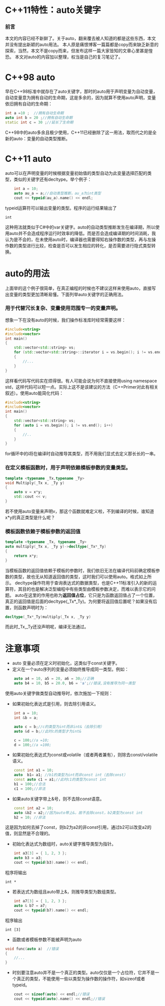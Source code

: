# C++11特性：auto关键字

### 前言

本文的内容已经不新鲜了。关于auto，翻来覆去被人知道的都是这些东西，本文并没有提出新颖的auto用法。
本人原是痛恨博客一篇篇都是copy而来缺乏新意的探索，当然，本文不是copy而来，但发布这样一篇大家皆知的文章心里甚是惶恐。
本文对auto的内容加以整理，权当是自己的复习笔记了。

# C++98 auto

早在C++98标准中就存在了auto关键字，那时的auto用于声明变量为自动变量，自动变量意为拥有自动的生命期，这是多余的，因为就算不使用auto声明，变量依旧拥有自动的生命期：

```c++
int a =10 ;  //拥有自动生命期
auto int b = 20 ;//拥有自动生命期
static int c = 30 ;//延长了生命期
```

C++98中的auto多余且极少使用，C++11已经删除了这一用法，取而代之的是全新的auto：变量的自动类型推断。

# C++11 auto

auto可以在声明变量的时候根据变量初始值的类型自动为此变量选择匹配的类型，类似的关键字还有decltype。举个例子：

```c++
    int a = 10;
    auto au_a = a;//自动类型推断，au_a为int类型
    cout << typeid(au_a).name() << endl;
```

typeid运算符可以输出变量的类型。程序的运行结果输出了

    int

这种用法就类似于C#中的var关键字。auto的自动类型推断发生在编译期，所以使用auto并不会造成程序运行时效率的降低。而是否会造成编译期的时间消耗，我认为是不会的，在未使用auto时，编译器也需要得知右操作数的类型，再与左操作数的类型进行比较，检查是否可以发生相应的转化，是否需要进行隐式类型转换。

# auto的用法

上面举的这个例子很简单，在真正编程的时候也不建议这样来使用auto，直接写出变量的类型更加清晰易懂。下面列举auto关键字的正确用法。

### 用于代替冗长复杂、变量使用范围专一的变量声明。

想象一下在没有auto的时候，我们操作标准库时经常需要这样：

```c++
#include<string>
#include<vector>
int main()
{
    std::vector<std::string> vs;
    for (std::vector<std::string>::iterator i = vs.begin(); i != vs.end(); i++)
    {
        //...
    }
}
```

这样看代码写代码实在烦得很。有人可能会说为何不直接使用using namespace std，这样代码可以短一点。实际上这不是该建议的方法（C++Primer对此有相关叙述）。使用auto能简化代码：

```c++
#include<string>
#include<vector>
int main()
{
    std::vector<std::string> vs;
    for (auto i = vs.begin(); i != vs.end(); i++)
    {
        //..
    }
}
```

for循环中的i将在编译时自动推导其类型，而不用我们显式去定义那长长的一串。

### 在定义模板函数时，用于声明依赖模板参数的变量类型。

```c++
template <typename _Tx,typename _Ty>
void Multiply(_Tx x, _Ty y)
{
    auto v = x*y;
    std::cout << v;
}
```

若不使用auto变量来声明v，那这个函数就难定义啦，不到编译的时候，谁知道x*y的真正类型是什么呢？

### 模板函数依赖于模板参数的返回值

```c++
template <typename _Tx, typename _Ty>
auto multiply(_Tx x, _Ty y)->decltype(_Tx*_Ty)
{
    return x*y;
}
```

当模板函数的返回值依赖于模板的参数时，我们依旧无法在编译代码前确定模板参数的类型，故也无从知道返回值的类型，这时我们可以使用auto。格式如上所示。
decltype操作符用于查询表达式的数据类型，也是C++11标准引入的新的运算符，其目的也是解决泛型编程中有些类型由模板参数决定，而难以表示它的问题。
auto在这里的作用也称为**返回值占位**，它只是为函数返回值占了一个位置，真正的返回值是后面的decltype(_Tx*_Ty)。为何要将返回值后置呢？如果没有后置，则函数声明时为：

```c++
decltype(_Tx*_Ty)multiply(_Tx x, _Ty y)
```

而此时_Tx,_Ty还没声明呢，编译无法通过。

# 注意事项

* auto 变量必须在定义时初始化，这类似于const关键字。
* 定义在一个auto序列的变量必须始终推导成同一类型。例如：

```c++
    auto a4 = 10, a5 = 20, a6 = 30;//正确
    auto b4 = 10, b5 = 20.0, b6 = 'a';//错误,没有推导为同一类型
```

使用auto关键字做类型自动推导时，依次施加一下规则：

* 如果初始化表达式是引用，则去除引用语义。

```c++
    int a = 10;
    int &b = a;

    auto c = b;//c的类型为int而非int&（去除引用）
    auto &d = b;//此时c的类型才为int&

    c = 100;//a =10;
    d = 100;//a =100;
```

* 如果初始化表达式为const或volatile（或者两者兼有），则除去const/volatile语义。

```c++
    const int a1 = 10;
    auto  b1= a1; //b1的类型为int而非const int（去除const）
    const auto c1 = a1;//此时c1的类型为const int
    b1 = 100;//合法
    c1 = 100;//非法
```

* 如果auto关键字带上&号，则不去除const语意。

```c++
    const int a2 = 10;
    auto &b2 = a2;//因为auto带上&，故不去除const，b2类型为const int
    b2 = 10; //非法
```

这是因为如何去掉了const，则b2为a2的非const引用，通过b2可以改变a2的值，则显然是不合理的。

* 初始化表达式为数组时，auto关键字推导类型为指针。

```c++
    int a3[3] = { 1, 2, 3 };
    auto b3 = a3;
    cout << typeid(b3).name() << endl;
```

程序将输出

    int *

* 若表达式为数组且auto带上&，则推导类型为数组类型。

```c++
    int a7[3] = { 1, 2, 3 };
    auto & b7 = a7;
    cout << typeid(b7).name() << endl;
```

程序输出

    int [3]

* 函数或者模板参数不能被声明为auto

```c++
void func(auto a)  //错误
{
    //... 
}
```

* 时刻要注意auto并不是一个真正的类型。auto仅仅是一个占位符，它并不是一个真正的类型，不能使用一些以类型为操作数的操作符，如sizeof或者typeid。

```c++
    cout << sizeof(auto) << endl;//错误
    cout << typeid(auto).name() << endl;//错误
```

